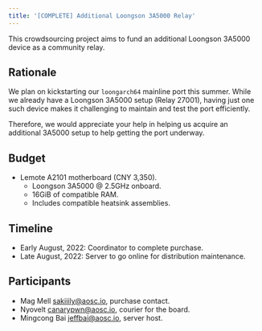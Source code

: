 ```yaml
---
title: '[COMPLETE] Additional Loongson 3A5000 Relay'
---
```


This crowdsourcing project aims to fund an additional Loongson 3A5000 device as
a community relay.

## Rationale

We plan on kickstarting our `loongarch64` mainline port this summer. While we
already have a Loongson 3A5000 setup (Relay 27001), having just one such device
makes it challenging to maintain and test the port efficiently.

Therefore, we would appreciate your help in helping us acquire an additional
3A5000 setup to help getting the port underway.

## Budget

+ Lemote A2101 motherboard (CNY 3,350).
  - Loongson 3A5000 @ 2.5GHz onboard.
  - 16GiB of compatible RAM.
  - Includes compatible heatsink assemblies.

## Timeline

- Early August, 2022: Coordinator to complete purchase.
- Late August, 2022: Server to go online for distribution maintenance.

## Participants

- Mag Mell <sakiiily@aosc.io>, purchase contact.
- Nyovelt <canarypwn@aosc.io>, courier for the board.
- Mingcong Bai <jeffbai@aosc.io>, server host.
